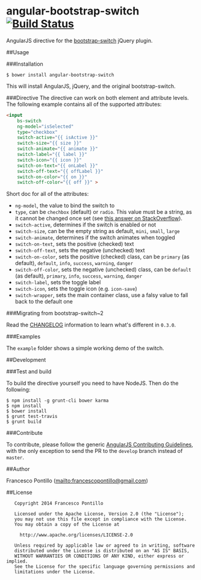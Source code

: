 angular-bootstrap-switch [![Build Status](https://travis-ci.org/frapontillo/angular-bootstrap-switch.png)](https://travis-ci.org/frapontillo/angular-bootstrap-switch)
========================

AngularJS directive for the [bootstrap-switch](https://github.com/nostalgiaz/bootstrap-switch) jQuery plugin.

##Usage

###Installation
```shell
$ bower install angular-bootstrap-switch
```

This will install AngularJS, jQuery, and the original bootstrap-switch.

###Directive
The directive can work on both element and attribute levels. The following example contains all of the supported attributes:

```html
<input
    bs-switch
    ng-model="isSelected"
    type="checkbox"
    switch-active="{{ isActive }}"
    switch-size="{{ size }}"
    switch-animate="{{ animate }}"
    switch-label="{{ label }}"
    switch-icon="{{ icon }}"
    switch-on-text="{{ onLabel }}"
    switch-off-text="{{ offLabel }}"
    switch-on-color="{{ on }}"
    switch-off-color="{{ off }}" >
```

Short doc for all of the attributes:

* `ng-model`, the value to bind the switch to
* `type`, can be `chechbox` (default) or `radio`. This value must be a string, as it cannot be changed once set (see [this answer on StackOverflow](http://stackoverflow.com/a/15155407/801065)).
* `switch-active`, determines if the switch is enabled or not
* `switch-size`, can be the empty string as default, `mini`, `small`, `large`
* `switch-animate`, determines if the switch animates when toggled
* `switch-on-text`, sets the positive (checked) text
* `switch-off-text`, sets the negative (unchecked) text
* `switch-on-color`, sets the positive (checked) class, can be `primary` (as default), `default`, `info`, `success`, `warning`, `danger`
* `switch-off-color`, sets the negative (unchecked) class, can be `default` (as default), `primary`, `info`, `success`, `warning`, `danger`
* `switch-label`, sets the toggle label
* `switch-icon`, sets the toggle icon (e.g. `icon-save`)
* `switch-wrapper`, sets the main container class, use a falsy value to fall back to the default one

###Migrating from bootstrap-switch~2

Read the [CHANGELOG](CHANGELOG.md#030-alpha1-2014-02-22) information to learn what's different in `0.3.0`.

###Examples

The `example` folder shows a simple working demo of the switch.

##Development

###Test and build

To build the directive yourself you need to have NodeJS. Then do the following:

```shell
$ npm install -g grunt-cli bower karma
$ npm install
$ bower install
$ grunt test-travis
$ grunt build
```

###Contribute

To contribute, please follow the generic [AngularJS Contributing Guidelines](https://github.com/angular/angular.js/blob/master/CONTRIBUTING.md), with the only exception to send the PR to the `develop` branch instead of `master`.

##Author

Francesco Pontillo (<mailto:francescopontillo@gmail.com>)

##License

```
   Copyright 2014 Francesco Pontillo

   Licensed under the Apache License, Version 2.0 (the "License");
   you may not use this file except in compliance with the License.
   You may obtain a copy of the License at

     http://www.apache.org/licenses/LICENSE-2.0

   Unless required by applicable law or agreed to in writing, software
   distributed under the License is distributed on an "AS IS" BASIS,
   WITHOUT WARRANTIES OR CONDITIONS OF ANY KIND, either express or implied.
   See the License for the specific language governing permissions and
   limitations under the License.

```